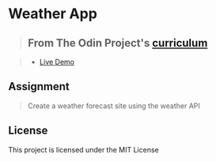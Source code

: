 # Weather App

> ## From The Odin Project's [curriculum](https://www.theodinproject.com/paths/full-stack-javascript/courses/javascript/lessons/weather-app)

> - [Live Demo](https://chethan25.github.io/weather.ly/)

## Assignment
> Create a weather forecast site using the weather API

## License
This project is licensed under the MIT License
